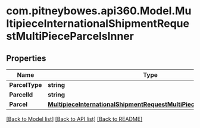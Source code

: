 # com.pitneybowes.api360.Model.MultipieceInternationalShipmentRequestMultiPieceParcelsInner

## Properties

Name | Type | Description | Notes
------------ | ------------- | ------------- | -------------
**ParcelType** | **string** | Description | [optional] 
**ParcelId** | **string** | Description | [optional] 
**Parcel** | [**MultipieceInternationalShipmentRequestMultiPieceParcelsInnerParcel**](MultipieceInternationalShipmentRequestMultiPieceParcelsInnerParcel.md) |  | [optional] 

[[Back to Model list]](../README.md#documentation-for-models) [[Back to API list]](../README.md#documentation-for-api-endpoints) [[Back to README]](../README.md)

